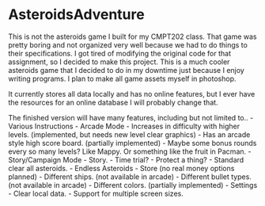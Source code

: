 # AsteroidsAdventure
This is not the asteroids game I built for my CMPT202 class. That game was pretty boring and not organized very well because we had to do things to their specifications. I got tired of modifying the original code for that assignment, so I decided to make this project. This is a much cooler asteroids game that I decided to do in my downtime just because I enjoy writing programs. I plan to make all game assets myself in photoshop.

It currently stores all data locally and has no online features, but I ever have the resources for an online database I will probably change that.

The finished version will have many features, including but not limited to..
    - Various Instructions
    - Arcade Mode
        - Increases in difficulty with higher levels.   (implemented, but needs new level clear graphics)
        - Has an arcade style high score board.     (partially implemented)
        - Maybe some bonus rounds every so many levels? Like Mappy. Or something like the fruit in Pacman. 
    - Story/Campaign Mode
        - Story. 
        - Time trial?
        - Protect a thing? 
        - Standard clear all asteroids.
    - Endless Asteroids
    - Store (no real money options planned)
        - Different ships. (not available in arcade)
        - Different bullet types. (not available in arcade)
        - Different colors.    (partially implemented)
    - Settings
         - Clear local data.
         - Support for multiple screen sizes.

